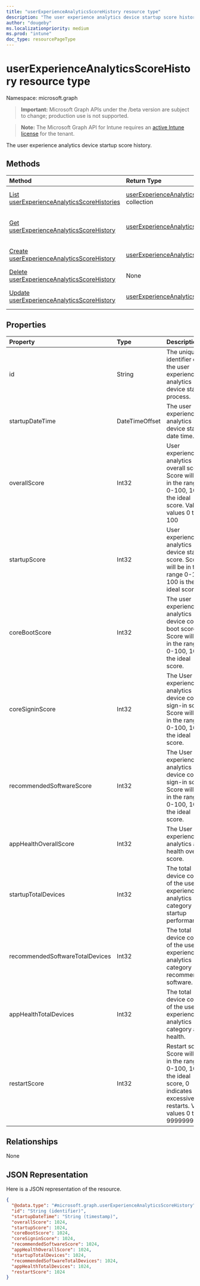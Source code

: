 ```yaml
---
title: "userExperienceAnalyticsScoreHistory resource type"
description: "The user experience analytics device startup score history."
author: "dougeby"
ms.localizationpriority: medium
ms.prod: "intune"
doc_type: resourcePageType
---
```


# userExperienceAnalyticsScoreHistory resource type

Namespace: microsoft.graph

> **Important:** Microsoft Graph APIs under the /beta version are subject to change; production use is not supported.

> **Note:** The Microsoft Graph API for Intune requires an [active Intune license](https://go.microsoft.com/fwlink/?linkid=839381) for the tenant.

The user experience analytics device startup score history.

## Methods
|Method|Return Type|Description|
|:---|:---|:---|
|[List userExperienceAnalyticsScoreHistories](../api/intune-devices-userexperienceanalyticsscorehistory-list.md)|[userExperienceAnalyticsScoreHistory](../resources/intune-devices-userexperienceanalyticsscorehistory.md) collection|List properties and relationships of the [userExperienceAnalyticsScoreHistory](../resources/intune-devices-userexperienceanalyticsscorehistory.md) objects.|
|[Get userExperienceAnalyticsScoreHistory](../api/intune-devices-userexperienceanalyticsscorehistory-get.md)|[userExperienceAnalyticsScoreHistory](../resources/intune-devices-userexperienceanalyticsscorehistory.md)|Read properties and relationships of the [userExperienceAnalyticsScoreHistory](../resources/intune-devices-userexperienceanalyticsscorehistory.md) object.|
|[Create userExperienceAnalyticsScoreHistory](../api/intune-devices-userexperienceanalyticsscorehistory-create.md)|[userExperienceAnalyticsScoreHistory](../resources/intune-devices-userexperienceanalyticsscorehistory.md)|Create a new [userExperienceAnalyticsScoreHistory](../resources/intune-devices-userexperienceanalyticsscorehistory.md) object.|
|[Delete userExperienceAnalyticsScoreHistory](../api/intune-devices-userexperienceanalyticsscorehistory-delete.md)|None|Deletes a [userExperienceAnalyticsScoreHistory](../resources/intune-devices-userexperienceanalyticsscorehistory.md).|
|[Update userExperienceAnalyticsScoreHistory](../api/intune-devices-userexperienceanalyticsscorehistory-update.md)|[userExperienceAnalyticsScoreHistory](../resources/intune-devices-userexperienceanalyticsscorehistory.md)|Update the properties of a [userExperienceAnalyticsScoreHistory](../resources/intune-devices-userexperienceanalyticsscorehistory.md) object.|

## Properties
|Property|Type|Description|
|:---|:---|:---|
|id|String|The unique identifier of the user experience analytics device startup process.|
|startupDateTime|DateTimeOffset|The user experience analytics device startup date time.|
|overallScore|Int32|User experience analytics overall score. Score will be in the range 0-100, 100 is the ideal score. Valid values 0 to 100|
|startupScore|Int32|User experience analytics device startup score. Score will be in the range 0-100, 100 is the ideal score.|
|coreBootScore|Int32|The user experience analytics device core boot score. Score will be in the range 0-100, 100 is the ideal score.|
|coreSigninScore|Int32|The User experience analytics device core sign-in score. Score will be in the range 0-100, 100 is the ideal score.|
|recommendedSoftwareScore|Int32|The User experience analytics device core sign-in score. Score will be in the range 0-100, 100 is the ideal score.|
|appHealthOverallScore|Int32|The User experience analytics app health overall score.|
|startupTotalDevices|Int32|The total device count of the user experience analytics category startup performance.|
|recommendedSoftwareTotalDevices|Int32|The total device count of the user experience analytics category recommended software.|
|appHealthTotalDevices|Int32|The total device count of the user experience analytics category app health.|
|restartScore|Int32|Restart score. Score will be in the range 0-100, 100 is the ideal score, 0 indicates excessive restarts. Valid values 0 to 9999999|

## Relationships
None

## JSON Representation
Here is a JSON representation of the resource.
<!-- {
  "blockType": "resource",
  "keyProperty": "id",
  "@odata.type": "microsoft.graph.userExperienceAnalyticsScoreHistory"
}
-->
``` json
{
  "@odata.type": "#microsoft.graph.userExperienceAnalyticsScoreHistory",
  "id": "String (identifier)",
  "startupDateTime": "String (timestamp)",
  "overallScore": 1024,
  "startupScore": 1024,
  "coreBootScore": 1024,
  "coreSigninScore": 1024,
  "recommendedSoftwareScore": 1024,
  "appHealthOverallScore": 1024,
  "startupTotalDevices": 1024,
  "recommendedSoftwareTotalDevices": 1024,
  "appHealthTotalDevices": 1024,
  "restartScore": 1024
}
```



